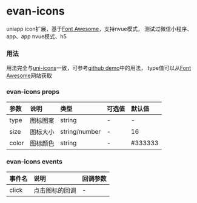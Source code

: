 # evan-icons
uniapp icon扩展，基于[Font Awesome](http://www.fontawesome.com.cn/faicons/)，支持nvue模式，
测试过微信小程序、app、app nvue模式、h5

### 用法
用法完全与[uni-icons](https://ext.dcloud.net.cn/plugin?id=28)一致，可参考[github demo](https://github.com/EvanMaFYH/evan-icons)中的用法，
type值可以从[Font Awesome](http://www.fontawesome.com.cn/faicons/)网站获取
### evan-icons props
| 参数           | 说明            | 类型    | 可选值     | 默认值  |    
| :------------- | :------------------------------ | :------ | :----- | :--- |  
| type | 图标图案 | string | - | - |
| size | 图标大小 | string/number | - | 16 |
| color | 图标颜色 | string | - | #333333

### evan-icons events
| 事件名   | 说明       | 回调参数     |   
| :------- | :--------- | :-------|
| click | 点击图标的回调 | - |

